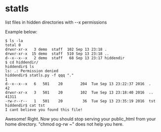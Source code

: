 # statls
list files in hidden directories with --x permissions

Example below:
```
$ ls -la
total 0
drwxr-xr-x   3 demo  staff  102 Sep 13 23:18 .
drwxr-xr-x  15 demo  staff  510 Sep 13 23:18 ..
d--x--x--x   2 demo  staff   68 Sep 13 23:17 hiddendir
$ cd hiddendir/
hiddendir$ ls
ls: .: Permission denied
hiddendir$ statls.py -f qqq "."
1
d--x--x--x   6   501    20        204  Tue Sep 13 23:22:37 2016  .
42
drwxr-xr-x   3   501    20        102  Tue Sep 13 23:18:40 2016  ..
41311
-rw-r--r--   1   501    20         36  Tue Sep 13 23:35:19 2016  tst
hiddendir$ cat tst
I cant believe you found this file!

```

Awesome! Right. Now you should stop serving your public_html from your home directory. "chmod og-rw ~" does not help you here.
